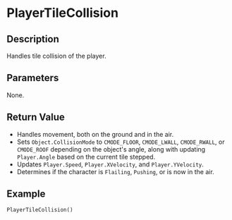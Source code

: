 # PlayerTileCollision

## Description
Handles tile collision of the player.

## Parameters
None.

## Return Value
- Handles movement, both on the ground and in the air.
- Sets `Object.CollisionMode` to `CMODE_FLOOR`, `CMODE_LWALL`, `CMODE_RWALL`, or `CMODE_ROOF` depending on the object's angle, along with updating `Player.Angle` based on the current tile stepped.
- Updates `Player.Speed`, `Player.XVelocity`, and `Player.YVelocity`.
- Determines if the character is `Flailing`, `Pushing`, or is now in the air.

## Example
```
PlayerTileCollision()
```